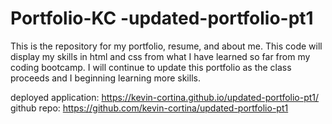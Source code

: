 
# Portfolio-KC -updated-portfolio-pt1
This is the repository for my portfolio, resume, and about me. This code will display my skills in html and css from what I have learned so far from my coding bootcamp. I will continue to update this portfolio as the class proceeds and I beginning learning more skills.

deployed application: https://kevin-cortina.github.io/updated-portfolio-pt1/
github repo: https://github.com/kevin-cortina/updated-portfolio-pt1
